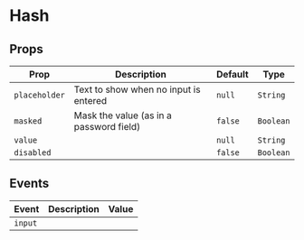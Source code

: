 # Hash

## Props
| Prop          | Description                             | Default | Type      |
|---------------|-----------------------------------------|---------|-----------|
| `placeholder` | Text to show when no input is entered   | `null`  | `String`  |
| `masked`      | Mask the value (as in a password field) | `false` | `Boolean` |
| `value`       |                                         | `null`  | `String`  |
| `disabled`    |                                         | `false` | `Boolean` |

## Events
| Event   | Description | Value |
|---------|-------------|-------|
| `input` |             |       |
